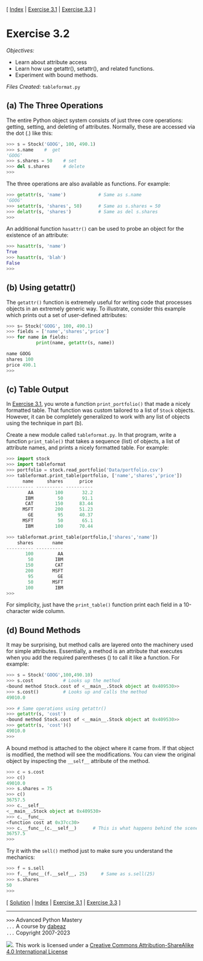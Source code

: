 \[ [Index](index.md) | [Exercise 3.1](ex3_1.md) | [Exercise 3.3](ex3_3.md) \]

# Exercise 3.2

*Objectives:*

- Learn about attribute access
- Learn how use getattr(), setattr(), and related functions.
- Experiment with bound methods.


*Files Created:* `tableformat.py`

## (a) The Three Operations

The entire Python object system consists of just three core operations: getting, setting, and deleting
of attributes.  Normally, these are accessed via the dot (.) like this:

```python
>>> s = Stock('GOOG', 100, 490.1)
>>> s.name    #  get
'GOOG'
>>> s.shares = 50    # set
>>> del s.shares     # delete
>>>
```

The three operations are also available as functions.  For example:

```python
>>> getattr(s, 'name')            # Same as s.name
'GOOG'
>>> setattr(s, 'shares', 50)      # Same as s.shares = 50
>>> delattr(s, 'shares')          # Same as del s.shares
>>>
```

An additional function `hasattr()` can be used to probe an object for the existence of an attribute:

```python
>>> hasattr(s, 'name')
True
>>> hasattr(s, 'blah')
False
>>>
```

## (b) Using getattr()

The `getattr()` function is extremely useful for
writing code that processes objects in an extremely generic way.  To
illustrate, consider this example which prints out a set of
user-defined attributes:

```python
>>> s= Stock('GOOG', 100, 490.1)
>>> fields = ['name','shares','price']
>>> for name in fields:
           print(name, getattr(s, name))

name GOOG
shares 100
price 490.1
>>>
```

## (c) Table Output

In [Exercise 3.1](ex3_1.md), you wrote a function `print_portfolio()`
that made a nicely formatted table.   That function was custom tailored
to a list of `Stock` objects.  However, it can be completely generalized
to work with any list of objects using the technique in part (b).

Create a new module called `tableformat.py`.  In that program,
write a function `print_table()` that takes a sequence (list) of objects,
a list of attribute names, and prints a nicely formatted table. For example:

```python
>>> import stock
>>> import tableformat
>>> portfolio = stock.read_portfolio('Data/portfolio.csv')
>>> tableformat.print_table(portfolio, ['name','shares','price'])
      name     shares      price
---------- ---------- ---------- 
        AA        100       32.2
       IBM         50       91.1
       CAT        150      83.44
      MSFT        200      51.23
        GE         95      40.37
      MSFT         50       65.1
       IBM        100      70.44

>>> tableformat.print_table(portfolio,['shares','name'])
    shares       name
---------- ---------- 
       100         AA
        50        IBM
       150        CAT
       200       MSFT
        95         GE
        50       MSFT
       100        IBM
>>> 
```

For simplicity, just have the `print_table()` function print each field in
a 10-character wide column.

## (d) Bound Methods

It may be surprising, but method calls are layered onto the machinery used
for simple attributes.  Essentially, a method is an attribute that 
executes when you add the required parentheses () to call it like a function.  For
example:

```python
>>> s = Stock('GOOG',100,490.10)
>>> s.cost           # Looks up the method
<bound method Stock.cost of <__main__.Stock object at 0x409530>>
>>> s.cost()         # Looks up and calls the method
49010.0

>>> # Same operations using getattr()
>>> getattr(s, 'cost')
<bound method Stock.cost of <__main__.Stock object at 0x409530>>
>>> getattr(s, 'cost')()
49010.0
>>> 
```

A bound method is attached to the object where it came from.   If that
object is modified, the method will see the modifications.  You can
view the original object by inspecting the `__self__` attribute
of the method.

```python
>>> c = s.cost
>>> c()
49010.0
>>> s.shares = 75
>>> c()
36757.5
>>> c.__self__
<__main__.Stock object at 0x409530>
>>> c.__func__
<function cost at 0x37cc30>
>>> c.__func__(c.__self__)      # This is what happens behind the scenes of calling c()
36757.5
>>>
```

Try it with the `sell()` method just to make sure you
understand the mechanics:

```python
>>> f = s.sell
>>> f.__func__(f.__self__, 25)     # Same as s.sell(25)
>>> s.shares
50
>>>
```

\[ [Solution](soln3_2.md) | [Index](index.md) | [Exercise 3.1](ex3_1.md) | [Exercise 3.3](ex3_3.md) \]

----
`>>>` Advanced Python Mastery  
`...` A course by [dabeaz](https://www.dabeaz.com)  
`...` Copyright 2007-2023  

![](https://i.creativecommons.org/l/by-sa/4.0/88x31.png). This work is licensed under a [Creative Commons Attribution-ShareAlike 4.0 International License](http://creativecommons.org/licenses/by-sa/4.0/)
